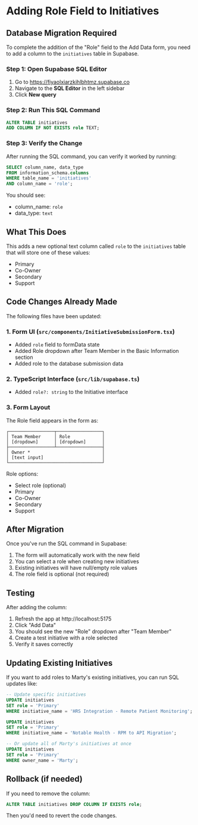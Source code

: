 # Adding Role Field to Initiatives

## Database Migration Required

To complete the addition of the "Role" field to the Add Data form, you need to add a column to the `initiatives` table in Supabase.

### Step 1: Open Supabase SQL Editor

1. Go to https://fiyaolxiarzkihlbhtmz.supabase.co
2. Navigate to the **SQL Editor** in the left sidebar
3. Click **New query**

### Step 2: Run This SQL Command

```sql
ALTER TABLE initiatives
ADD COLUMN IF NOT EXISTS role TEXT;
```

### Step 3: Verify the Change

After running the SQL command, you can verify it worked by running:

```sql
SELECT column_name, data_type
FROM information_schema.columns
WHERE table_name = 'initiatives'
AND column_name = 'role';
```

You should see:
- column_name: `role`
- data_type: `text`

## What This Does

This adds a new optional text column called `role` to the `initiatives` table that will store one of these values:
- Primary
- Co-Owner
- Secondary
- Support

## Code Changes Already Made

The following files have been updated:

### 1. Form UI (`src/components/InitiativeSubmissionForm.tsx`)
- Added `role` field to formData state
- Added Role dropdown after Team Member in the Basic Information section
- Added role to the database submission data

### 2. TypeScript Interface (`src/lib/supabase.ts`)
- Added `role?: string` to the Initiative interface

### 3. Form Layout
The Role field appears in the form as:

```
┌─────────────────┬─────────────────┐
│ Team Member     │ Role            │
│ [dropdown]      │ [dropdown]      │
├─────────────────┴─────────────────┤
│ Owner *                           │
│ [text input]                      │
└───────────────────────────────────┘
```

Role options:
- Select role (optional)
- Primary
- Co-Owner
- Secondary
- Support

## After Migration

Once you've run the SQL command in Supabase:

1. The form will automatically work with the new field
2. You can select a role when creating new initiatives
3. Existing initiatives will have null/empty role values
4. The role field is optional (not required)

## Testing

After adding the column:

1. Refresh the app at http://localhost:5175
2. Click "Add Data"
3. You should see the new "Role" dropdown after "Team Member"
4. Create a test initiative with a role selected
5. Verify it saves correctly

## Updating Existing Initiatives

If you want to add roles to Marty's existing initiatives, you can run SQL updates like:

```sql
-- Update specific initiatives
UPDATE initiatives
SET role = 'Primary'
WHERE initiative_name = 'HRS Integration - Remote Patient Monitoring';

UPDATE initiatives
SET role = 'Primary'
WHERE initiative_name = 'Notable Health - RPM to API Migration';

-- Or update all of Marty's initiatives at once
UPDATE initiatives
SET role = 'Primary'
WHERE owner_name = 'Marty';
```

## Rollback (if needed)

If you need to remove the column:

```sql
ALTER TABLE initiatives DROP COLUMN IF EXISTS role;
```

Then you'd need to revert the code changes.
